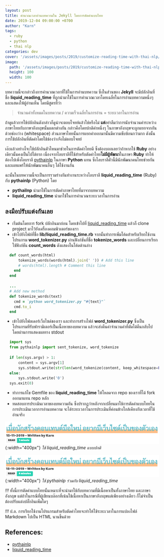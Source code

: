 ```yaml
---
layout: post
title: คำนวณเวลาอ่านบทความใน Jekyll โดยการตัดคำแบบไทย
date: 2019-12-04 09:00:00 +0700
author: "Karn"
tags:
  - ruby
  - python
  - thai nlp
categories: dev
cover: '/assets/images/posts/2019/customize-reading-time-with-thai-nlp/thumbnail.png'
image:
  path: '/assets/images/posts/2019/customize-reading-time-with-thai-nlp/thumbnail.png'
  height: 100
  width: 100
---
```


บทความนี้จะกล่าวถึงการคำนวณเวลาที่ใช้ในการอ่านบทความ ซึ่งในส่วนของ **Jekyll** จะมีปลักอินที่ชื่อ **liquid_reading_time** ที่ถูกนำมาใช้ในการคำนวณเวลาโดยเฉลี่ยในการอ่านบทความหนึ่งๆ และแสดงให้ผู้อ่านเห็น <!--more-->โดยมีสูตรที่ว่า

> จำนวนคำทั้งหมดในบทความ / ความเร็วเฉลี่ยในการอ่าน = ระยะเวลาในการอ่าน

ถ้าดูแล้วการใช้ปลักอินดังกล่าวก็ดูน่าจะตอบโจทย์แล้วใช่หรือไม่ **แต่**อย่าลืมว่าการนับจำนวนคำระหว่างภาษาไทยกับภาษาอังกฤษนั้นแตกต่างกัน กล่าวคือโดยปกติคำหนึ่งๆ ในภาษาอังกฤษจะถูกแยกจากกันด้วยช่องว่าง (whitespace) ส่วนภาษาไทยนั้นการแยกคำออกมานั้นมีความซับซ้อนกว่ามาก ดังนั้นการใช้ปลักอินที่ตัดคำโดยใช้ช่องว่างจึงไม่ตอบโจทย์

เอ๊ะแล้วอย่างงี้จะใช้ปลักอินตัวไหนมาช่วยในการตัดคำไทยดี ซึ่งต้องบอกเลยว่าถ้าหากใช้ **Ruby** อย่างเดียวนั้นคงเป็นไปได้ยาก เนื่องจากไลบราลีที่ใช้สำหรับตัดคำไทย**ไม่มีผู้พัฒนา**ในภาษา **Ruby** ทำให้ต้องไปเพิ่งไลบราลี [pythainlp](https://github.com/PyThaiNLP/pythainlp) ในภาษา **Python** แทน ซึ่งไลบราลีตัวนี้มีนักพัฒนาคนไทยช่วยกัน และเผยแพร่ให้นักพัฒนาคนอื่นๆ ได้ใช้งานกัน

ฉะนั้นในบทความนี้จะเป็นการรวมร่างกันทำงานระหว่างไลบราลี **liquid_reading_time** (Ruby) กับ **pythainlp** (Python) โดย
- **pythailnp** นำมาใช้ในการตัดคำภาษาไทยที่มาจากบทความ
- **liquid_reading_time** นำมาใช้ในการคำนวณระยะเวลาในการอ่าน

## ลงมือปรับแต่งกันเลย
- เริ่มต้นโดยการ fork ปลักอินมาก่อน โดยเข้าไปที่ [liquid_reading_time](https://github.com/bdesham/reading_time) แล้วก็ clone project มาไว้ยังเครื่องคอมพิวเตอร์ของเรา
- เข้าไปยังไฟล์ที่ชื่อ **lib/liquid_reading_time.rb** จากนั้นทำการเพิ่มโค้ดสำหรับเรียกใช้งานโปรแกรม **word_tokenizer.py** ผ่านฟังก์ชันที่ชื่อ **tokenize_words** และเปลี่ยนการเรียกใช้ฟังก์ชัน **count_words** ดังแสดงในโค้ดด้านล่าง

```ruby
  def count_words(html)
      tokenize_words(words(html).join(' ')) # Add this line
      # words(html).length # Comment this line
    end
  end

  ...
  # Add new method
  def tokenize_words(text)
    cmd = `python word_tokenizer.py "#{text}"`
    cmd.to_i
  end
```

- เข้าไปยังโฟลเดอร์เว็บไซด์ของเรา และทำการสร้างไฟล์ **word_tokenizer.py** ซึ่งเป็นโปรแกรมทีรับฟารามิเตอร์เป็นเนื้อหาของบทความ แล้วจะส่งคืนค่าจำนวนคำที่ตัดได้คืนกลับไป โดยผ่านการแสดงผลทาง stdout

```python
  import sys
  from pythainlp import sent_tokenize, word_tokenize

  if len(sys.argv) > 1:
      content = sys.argv[1]
      sys.stdout.write(str(len(word_tokenize(content, keep_whitespace=False))))
  else:
      sys.stdout.write('0')
  sys.exit(0)
```
- ทำการแก้ไข Gemfile ของ **liquid_reading_time** ให้โหลดจาก repo ของเราที่ได้ fork ออกมาแทน repo หลัก
- ทดสอบการประเมินเวลาของบทความกัน ซึ่งปรากฏว่าหลังจากเปลี่ยนมาใช้การตัดคำแบบไทยในการประเมินเวลาการอ่านบทความ จะได้ระยะเวลาในการประเมินที่ค่อนข้างใกล้เคียงกับเวลาที่ใช้อ่านจริง

![Reading Time](/assets/images/posts/2019/customize-reading-time-with-thai-nlp/reading_time_default.png){:width="400px"}
*ใช้ liquid_reading_time แบบปกติ*

![Custome Reading Time](/assets/images/posts/2019/customize-reading-time-with-thai-nlp/reading_time_with_thai_nlp.png){:width="400px"}
*ใช้ pythainlp ร่วมกับ liquid_reading_time*

*!!!* ทั้งนี้การตัดคำแบบไทยนั้นเหมาะที่จะนำมาใช้กับบทความที่มีเนื้อหาเป็นทั้งภาษาไทย และภาษาอังกฤษ แต่ถ้าในกรณีที่ผู้เขียนบล๊อกที่เน้นใช้เนื้อหาเป็นภาษาอังกฤษแต่เพียงอย่างเดียว ก็ไม่จำเป็นต้องปรับแต่งปลั๊กอินเพิ่มใดๆ

*!!!* ป.ล. การเรียกใช้งานโปรแกรมสำหรับตัดคำไทยจะทำให้ใช้ระยะเวลาในการแปลงไฟล์ Markdown ไปเป็น HTML นานขึ้นด้วย

## References:
- [pythainlp](https://github.com/PyThaiNLP/pythainlp)
- [liquid_reading_time](https://github.com/bdesham/reading_time)
